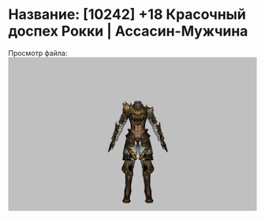 # Название: [10242] +18 Красочный доспех Рокки | Ассасин-Мужчина

Просмотр файла:
![p060032.png](p060032.png)